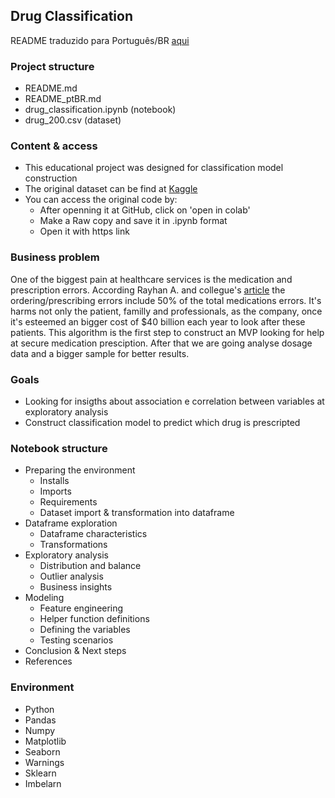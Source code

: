 ## Drug Classification 

README traduzido para Português/BR [aqui](https://github.com/leticiaplang/drug_classification/blob/main/README_ptBR.md)

### Project structure
* README.md
* README_ptBR.md
* drug_classification.ipynb (notebook)
* drug_200.csv (dataset)


### Content & access
* This educational project was designed for classification model construction
* The original dataset can be find at [Kaggle](https://www.kaggle.com/prathamtripathi/drug-classification)
* You can access the original code by:
    - After openning it at GitHub, click on 'open in colab'
    - Make a Raw copy and save it in .ipynb format
    - Open it with https link

### Business problem
One of the biggest pain at healthcare services is the medication and prescription errors. According Rayhan A. and collegue's [article](https://www.ncbi.nlm.nih.gov/books/NBK519065/) the ordering/prescribing errors include 50% of the total medications errors. It's harms not only the patient, familly and professionals, as the company, once it's esteemed an bigger cost of $40 billion each year to look after these patients.
This algorithm is the first step to construct an MVP looking for help at secure medication presciption. After that we are going analyse dosage data and a bigger sample for better results.

### Goals
* Looking for insigths about association e correlation between variables at exploratory analysis
* Construct classification model to predict which drug is prescripted

### Notebook structure
* Preparing the environment
  - Installs
  - Imports
  - Requirements
  - Dataset import & transformation into dataframe
* Dataframe exploration
  - Dataframe characteristics
  - Transformations
* Exploratory analysis
  - Distribution and balance
  - Outlier analysis
  - Business insights 
* Modeling
  - Feature engineering
  - Helper function definitions
  - Defining the variables
  - Testing scenarios
* Conclusion & Next steps
* References

### Environment
* Python
* Pandas
* Numpy
* Matplotlib
* Seaborn
* Warnings
* Sklearn
* Imbelarn

